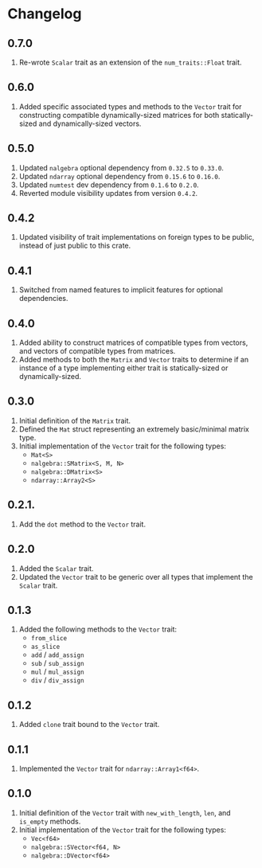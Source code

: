 # Changelog

## 0.7.0

1. Re-wrote `Scalar` trait as an extension of the `num_traits::Float` trait.

## 0.6.0

1. Added specific associated types and methods to the `Vector` trait for constructing compatible dynamically-sized matrices for both statically-sized and dynamically-sized vectors.

## 0.5.0

1. Updated `nalgebra` optional dependency from `0.32.5` to `0.33.0`.
1. Updated `ndarray` optional dependency from `0.15.6` to `0.16.0`.
1. Updated `numtest` dev dependency from `0.1.6` to `0.2.0`.
1. Reverted module visibility updates from version `0.4.2`.

## 0.4.2

1. Updated visibility of trait implementations on foreign types to be public, instead of just public to this crate.

## 0.4.1

1. Switched from named features to implicit features for optional dependencies.

## 0.4.0

1. Added ability to construct matrices of compatible types from vectors, and vectors of compatible types from matrices.
1. Added methods to both the `Matrix` and `Vector` traits to determine if an instance of a type implementing either trait is statically-sized or dynamically-sized.

## 0.3.0

1. Initial definition of the `Matrix` trait.
1. Defined the `Mat` struct representing an extremely basic/minimal matrix type.
1. Initial implementation of the `Vector` trait for the following types:
    * `Mat<S>`
    * `nalgebra::SMatrix<S, M, N>`
    * `nalgebra::DMatrix<S>`
    * `ndarray::Array2<S>`

## 0.2.1.

1. Add the `dot` method to the `Vector` trait.

## 0.2.0

1. Added the `Scalar` trait.
1. Updated the `Vector` trait to be generic over all types that implement the `Scalar` trait.

## 0.1.3

1. Added the following methods to the `Vector` trait:
    * `from_slice`
    * `as_slice`
    * `add` / `add_assign`
    * `sub` / `sub_assign`
    * `mul` / `mul_assign`
    * `div` / `div_assign`

## 0.1.2

1. Added `clone` trait bound to the `Vector` trait.

## 0.1.1

1. Implemented the `Vector` trait for `ndarray::Array1<f64>`.

## 0.1.0

1. Initial definition of the `Vector` trait with `new_with_length`, `len`, and `is_empty` methods.
1. Initial implementation of the `Vector` trait for the following types:
    * `Vec<f64>`
    * `nalgebra::SVector<f64, N>`
    * `nalgebra::DVector<f64>`
